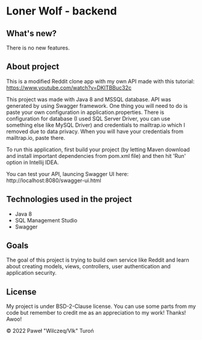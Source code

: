 # Loner Wolf - backend

## What's new?

There is no new features.

## About project

This is a modified Reddit clone app with my own API made with this tutorial: https://www.youtube.com/watch?v=DKlTBBuc32c

This project was made with Java 8 and MSSQL database. API was generated by using Swagger framework. 
One thing you will need to do is paste your own configuration in application.properties. There is configuration for
database (I used SQL Server Driver, you can use something else like MySQL Driver) and credentials to mailtrap.io 
which I removed due to data privacy. When you will have your credentials from mailtrap.io, paste there.

To run this application, first build your project (by letting Maven download and install important dependencies from
pom.xml file) and then hit 'Run' option in Intellij IDEA.

You can test your API, launcing Swagger UI here: http://localhost:8080/swagger-ui.html

## Technologies used in the project

* Java 8
* SQL Management Studio
* Swagger

## Goals

The goal of this project is trying to build own service like Reddit and learn about creating models, views, controllers, user authentication and application security.

## License

My project is under BSD-2-Clause license. You can use some parts from my code but remember to credit me as an appreciation to my work! Thanks! Awoo!

© 2022 Paweł "Wilczeq/Vlk" Turoń
